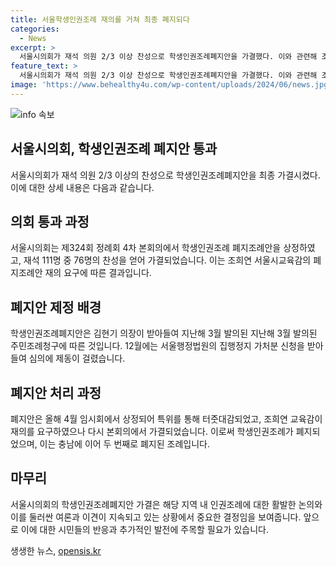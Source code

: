 ```yaml
---
title: 서울학생인권조례 재의를 거쳐 최종 폐지되다
categories:
  - News
excerpt: >
  서울시의회가 재석 의원 2/3 이상 찬성으로 학생인권조례폐지안을 가결했다. 이와 관련해 조희연 서울시교육감의 요구에 따라 가결을 위해서는 재적 의원 과반수 출석과 2/3 이상 찬성이 필요했는데, 111명의 의원 중 76명이 찬성하여 결정됐다. 이로써 학생인권조례는 서울과 충남에 이어 두번째로 폐지된 것이다. (150자)
feature_text: >
  서울시의회가 재석 의원 2/3 이상 찬성으로 학생인권조례폐지안을 가결했다. 이와 관련해 조희연 서울시교육감의 요구에 따라 가결을 위해서는 재적 의원 과반수 출석과 2/3 이상 찬성이 필요했는데, 111명의 의원 중 76명이 찬성하여 결정됐다. 이로써 학생인권조례는 서울과 충남에 이어 두번째로 폐지된 것이다. (150자)
image: 'https://www.behealthy4u.com/wp-content/uploads/2024/06/news.jpg'
---
```


<p><img src="https://www.behealthy4u.com/wp-content/uploads/2024/06/news.jpg" alt="info 속보" /></p>

<h2 data-ke-size="size26">서울시의회, 학생인권조례 폐지안 통과</h2>

<p data-ke-size="size16">서울시의회가 재석 의원 2/3 이상의 찬성으로 학생인권조례폐지안을 최종 가결시켰다. 이에 대한 상세 내용은 다음과 같습니다.</p>

<h2 data-ke-size="size26">의회 통과 과정</h2>

<p data-ke-size="size16">서울시의회는 제324회 정례회 4차 본회의에서 학생인권조례 폐지조례안을 상정하였고, 재석 111명 중 76명의 찬성을 얻어 가결되었습니다. 이는 조희연 서울시교육감의 폐지조례안 재의 요구에 따른 결과입니다.</p>

<h2 data-ke-size="size26">폐지안 제정 배경</h2>

<p data-ke-size="size16">학생인권조례폐지안은 김현기 의장이 받아들여 지난해 3월 발의된 지난해 3월 발의된 주민조례청구에 따른 것입니다. 12월에는 서울행정법원의 집행정지 가처분 신청을 받아들여 심의에 제동이 걸렸습니다.</p>

<h2 data-ke-size="size26">폐지안 처리 과정</h2>

<p data-ke-size="size16">폐지안은 올해 4월 임시회에서 상정되어 특위를 통해 터줏대감되었고, 조희연 교육감이 재의를 요구하였으나 다시 본회의에서 가결되었습니다. 이로써 학생인권조례가 폐지되었으며, 이는 충남에 이어 두 번째로 폐지된 조례입니다.</p>

<h2 data-ke-size="size26">마무리</h2>

<p data-ke-size="size16">서울시의회의 학생인권조례폐지안 가결은 해당 지역 내 인권조례에 대한 활발한 논의와 이를 둘러싼 여론과 이견이 지속되고 있는 상황에서 중요한 결정임을 보여줍니다. 앞으로 이에 대한 시민들의 반응과 추가적인 발전에 주목할 필요가 있습니다.</p>

생생한 뉴스, <a href="https://opensis.kr" rel="dofollow">opensis.kr</a>



